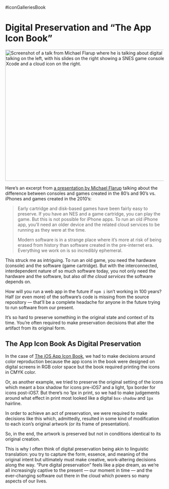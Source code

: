 #iconGalleriesBook

# Digital Preservation and “The App Icon Book”

<img src="https://cdn.jim-nielsen.com/blog/2023/flarup-app-icon-talk.png" width="800" height="416" alt="Screenshot of a talk from Michael Flarup where he is talking about digital preservation. The frame shows Michael talking on the left, with his slides on the right showing a SNES game console and game on the left and a Macbook with Xcode and a cloud icon on the right." />

Here’s an excerpt from [a presentation by Michael Flarup](https://www.youtube.com/watch?v=NnMHQ2TA8Nw) talking about the difference between consoles and games created in the 80’s and 90’s vs. iPhones and games created in the 2010’s:

> Early cartridge and disk-based games have been fairly easy to preserve. If you have an NES and a game cartridge, you can play the game. But this is not possible for iPhone apps. To run an old iPhone app, you’ll need an older device and the related cloud services to be running as they were at the time.
>
> Modern software is in a strange place where it’s more at risk of being erased from history than software created in the pre-internet era. Everything we work on is so incredibly ephemeral.

This struck me as intriguing. To run an old game, you need the hardware (console) and the software (game cartridge). But with the interconnected, interdependent nature of so much software today, you not only need the hardware and the software, but also _all the cloud services_ the software depends on.

How will you run a web app in the future if `npm i` isn’t working in 100 years? Half (or even more) of the software’s code is missing from the source repository — that’ll be a complete headache for anyone in the future trying to run software from our present.

It’s so hard to preserve something in the original state and context of its time. You’re often required to make preservation decisions that alter the artifact from its original form.

## The App Icon Book As Digital Preservation

In the case of [The iOS App Icon Book](https://www.appiconbook.com/), we had to make decisions around color reproduction because the app icons in the book were designed on digital screens in RGB color space but the book required printing the icons in CMYK color.

Or, as another example, we tried to preserve the original setting of the icons which meant a box shadow for icons pre-iOS7 and a light, 1px border for icons post-iOS7. But there’s no 1px in print, so we had to make judgements around what effect in print most looked like a  digital `box-shadow` and `1px` hairline.

In order to achieve an act of preservation, we were required to make decisions like this which, admittedly, resulted in some kind of modification to each icon’s original artwork (or its frame of presentation).

So, in the end, the artwork is preserved but not in conditions identical to its original creation.

This is why I often think of digital preservation being akin to linguistic translation: you try to capture the form, essence, and meaning of the original intent but ultimately must make creative, work-altering decisions along the way. “Pure digital preservation” feels like a pipe dream, as we’re all increasingly captive to the present — our moment in time — and the ever-changing software out there in the cloud which powers so many aspects of our lives.